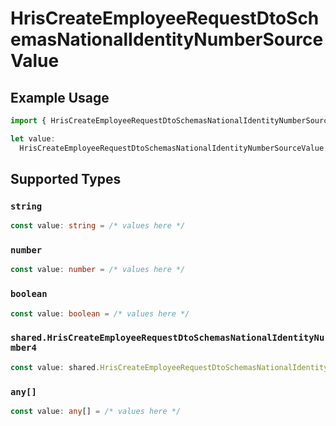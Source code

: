 # HrisCreateEmployeeRequestDtoSchemasNationalIdentityNumberSourceValue

## Example Usage

```typescript
import { HrisCreateEmployeeRequestDtoSchemasNationalIdentityNumberSourceValue } from "@stackone/stackone-client-ts/sdk/models/shared";

let value:
  HrisCreateEmployeeRequestDtoSchemasNationalIdentityNumberSourceValue = {};
```

## Supported Types

### `string`

```typescript
const value: string = /* values here */
```

### `number`

```typescript
const value: number = /* values here */
```

### `boolean`

```typescript
const value: boolean = /* values here */
```

### `shared.HrisCreateEmployeeRequestDtoSchemasNationalIdentityNumber4`

```typescript
const value: shared.HrisCreateEmployeeRequestDtoSchemasNationalIdentityNumber4 = /* values here */
```

### `any[]`

```typescript
const value: any[] = /* values here */
```

